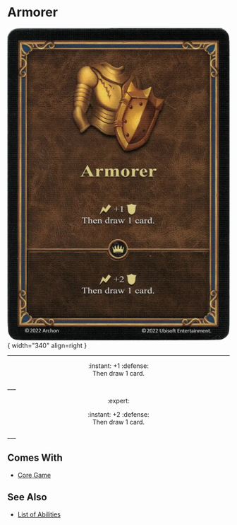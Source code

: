 # Armorer

![Armorer](../assets/abilities-armorer.webp){ width="340" align=right }

___
<p style="text-align: center;" markdown>:instant: +1 :defense:<br>Then draw 1 card.</p>
___
<p style="text-align: center;" markdown> :expert: </p>

<p style="text-align: center;" markdown>:instant: +2 :defense:<br>Then draw 1 card.</p>
___


## Comes With

- [Core Game](../content.md)


## See Also

- [List of Abilities](../abilities.md)
